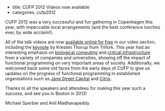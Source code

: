 - title: CUFP 2012 Videos now available
- categories: cufp2012

CUFP 2012 was a very successful and fun gathering in Copenhagen this year, with impeccable local arrangements \(and the best conference lunches ever, by wide acclaim!\).

All of the talk videos are now [available online for
free](http://cufp.org/2012/) in our video section, including the
[keynote](http://cufp.org/2012/keynote-kresten-krab-thorup-cto-trifork-adopting-f.html)
by Kresten Thorup from Trifork. This year had an interesting emphasis
on [biological computing](http://cufp.org/videos/keyword/2270.html)
and [critical
infrastructure](http://cufp.org/videos/keyword/2273.html) from a
variety of companies and universities, showing off the impact of
functional programming on very important areas of
society. Additionally, we welcomed back some old faces from the early
days of CUFP to give us updates on the progress of functional
programming in established organisations such as [Jane Street
Capital](http://cufp.org/2012/yaron-minsky-jane-street-jane-street-status-report.html)
and
[Citrix](http://cufp.org/2012/matthias-gorgens-citrix-haskell-xenclient.html).

Thanks to all the speakers and attendees for making this year such a success, and see you in Boston in 2013!

Michael Sperber and Anil Madhavapeddy

